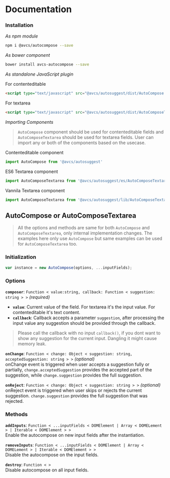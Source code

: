 # Documentation
### Installation
*As npm module*
```bash
npm i @avcs/autocompose --save
```

*As bower component*
```bash
bower install avcs-autocompose --save
```

*As standalone JavaScript plugin*

For contenteditable
```html 
<script type="text/javascript" src="@avcs/autosuggest/dist/AutoCompose.js"></script>
```

For textarea
```html
<script type="text/javascript" src="@avcs/autosuggest/dist/AutoComposeTextarea.js"></script>
```

*Importing Components*
> `AutoCompose` component should be used for contenteditable fields and `AutoComposeTextarea` should be used for textarea fields. User can import any or both of the components based on the usecase.

Contenteditable component
```javascript
import AutoCompose from '@avcs/autosuggest'
```

ES6 Textarea component
```javascript
import AutoComposeTextarea from '@avcs/autosuggest/es/AutoComposeTextarea'
```

Vannila Textarea component
```javascript
import AutoComposeTextarea from '@avcs/autosuggest/lib/AutoComposeTextarea'
```

## AutoCompose or AutoComposeTextarea
> All the options and methods are same for both `AutoCompose` and `AutoComposeTextarea`, only internal implementation changes. The examples here only use `AutoCompose` but same examples can be used for `AutoComposeTextarea` too.
### Initialization
```javascript
var instance = new AutoCompose(options, ...inputFields);
```

### Options
**`composer`**: `Function < value:string, callback: Function < suggestion: string > >` *(required)*
- **`value`**: Current value of the field. For textarea it's the input value. For contenteditable it's text content.
- **`callback`**: Callback accepts a parameter `suggestion`, after processing the input value any suggestion should be provided through the callback.

> Please call the callback with no input `callback()`, if you dont want to show any suggestion for the current input. Dangling it might cause memory leak.

**`onChange`**: `Function < change: Object < suggestion: string, acceptedSuggestion: string > >` *(optional)*  
onChange event is triggered when user accepts a suggestion fully or partially, `change.acceptedSuggestion` provides the accepted part of the suggestion, while `change.suggestion` provides the full suggestion.

**`onReject`**: `Function < change: Object < suggestion: string > >` *(optional)*
onReject event is triggered when user skips or rejects the current suggestion. `change.suggestion` provides the full suggestion that was rejected.

### Methods
**`addInputs`**: `Function < ...inputFields < DOMElement | Array < DOMELement > | Iterable < DOMElement > >`  
Enable the autocompose on new input fields after the instantiation.

**`removeInputs`**: `Function < ...inputFields < DOMElement | Array < DOMELement > | Iterable < DOMElement > >`  
Disable the autocompose on the input fields.

**`destroy`**: `Function < >`  
Disable autocompose on all input fields.
